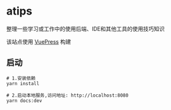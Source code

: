 # atips
整理一些学习或工作中的使用后端、IDE和其他工具的使用技巧知识

该站点使用 [VuePress](https://v2.vuepress.vuejs.org/zh/) 构建



## 启动

```shell
# 1.安装依赖
yarn install

# 2.启动本地服务,访问地址: http://localhost:8080
yarn docs:dev
```

